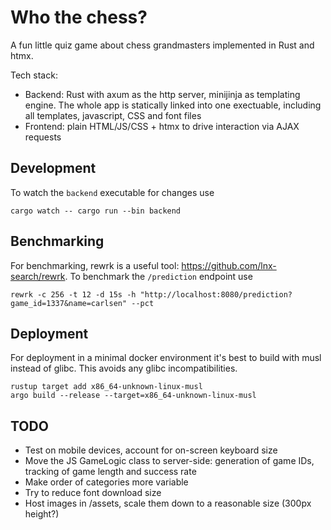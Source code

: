 # Who the chess?

A fun little quiz game about chess grandmasters implemented in Rust and htmx.

Tech stack:
- Backend: Rust with axum as the http server, minijinja as templating engine. The whole app is statically linked into one exectuable, including all templates, javascript, CSS and font files
- Frontend: plain HTML/JS/CSS + htmx to drive interaction via AJAX requests

## Development

To watch the `backend` executable for changes use
```
cargo watch -- cargo run --bin backend
```

## Benchmarking

For benchmarking, rewrk is a useful tool: https://github.com/lnx-search/rewrk. To benchmark the `/prediction` endpoint use
```
rewrk -c 256 -t 12 -d 15s -h "http://localhost:8080/prediction?game_id=1337&name=carlsen" --pct
```

## Deployment

For deployment in a minimal docker environment it's best to build with musl instead of glibc. This avoids any glibc incompatibilities.

```
rustup target add x86_64-unknown-linux-musl
argo build --release --target=x86_64-unknown-linux-musl
```

## TODO

- Test on mobile devices, account for on-screen keyboard size
- Move the JS GameLogic class to server-side: generation of game IDs, tracking of game length and success rate
- Make order of categories more variable
- Try to reduce font download size
- Host images in /assets, scale them down to a reasonable size (300px height?)

